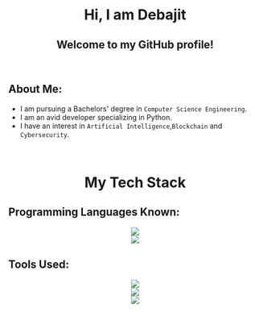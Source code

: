 <h1 align="center">Hi, I am Debajit</h1>
<h2 align="center">Welcome to my GitHub profile!</h2>

<br/>

## About Me:
- I am pursuing a Bachelors' degree in `Computer Science Engineering`.
- I am an avid developer specializing in Python.
- I have an interest in `Artificial Intelligence`,`Blockchain` and `Cybersecurity`.

<br/>

<h1 align="center">My Tech Stack</h1>

## Programming Languages Known:
<p align="center">
  <a href="https://skillicons.dev">
    <img src="https://skillicons.dev/icons?i=python,c,cpp,rust" /><br/>
    <img src="https://skillicons.dev/icons?i=html,css,js" /><br/>
  </a>
</p>

## Tools Used:
<p align="center">
  <a href="https://skillicons.dev">
    <img src="https://skillicons.dev/icons?i=pytorch,tensorflow,qt,django,mysql" /><br/>
    <img src="https://skillicons.dev/icons?i=npm,nodejs,react,electron,tailwind" /><br/>
    <img src="https://skillicons.dev/icons?i=git" /><br/>
  </a>
</p>
